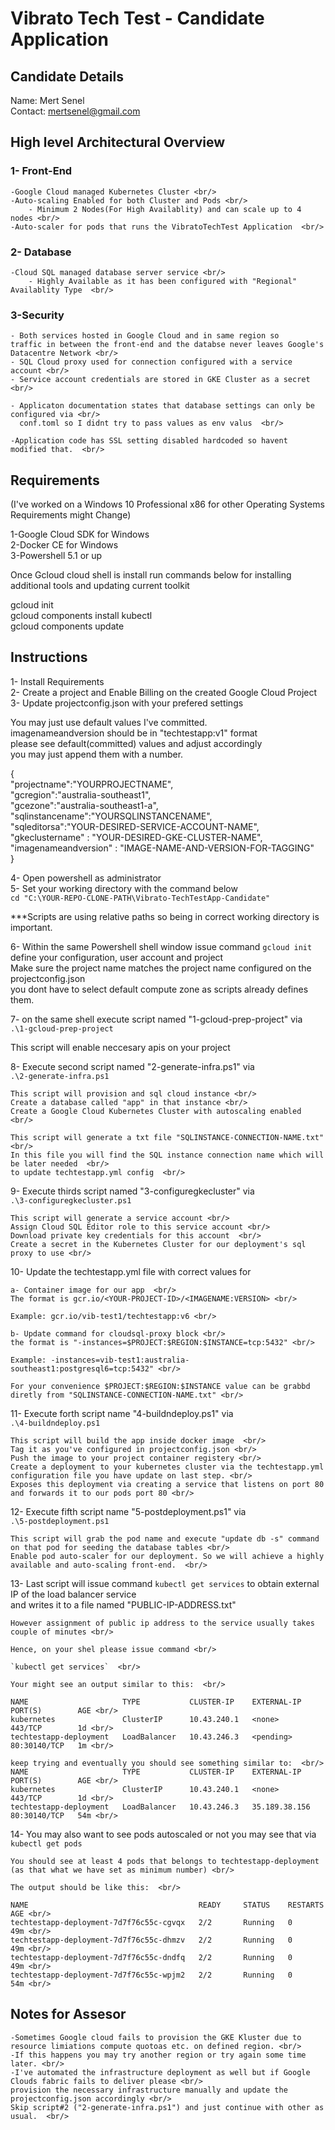 # Vibrato Tech Test - Candidate Application

## Candidate Details
Name: Mert Senel<br/>
Contact: mertsenel@gmail.com<br/>

## High level Architectural Overview

### 1- Front-End  <br/>
	-Google Cloud managed Kubernetes Cluster <br/>
	-Auto-scaling Enabled for both Cluster and Pods <br/>
		- Minimum 2 Nodes(For High Availablity) and can scale up to 4 nodes <br/>
	-Auto-scaler for pods that runs the VibratoTechTest Application  <br/>
	
### 2- Database <br/>
	-Cloud SQL managed database server service <br/>
		- Highly Available as it has been configured with "Regional" Availablity Type  <br/>

### 3-Security<br/>
	- Both services hosted in Google Cloud and in same region so
	traffic in between the front-end and the databse never leaves Google's Datacentre Network <br/>
	- SQL Cloud proxy used for connection configured with a service account <br/>
	- Service account credentials are stored in GKE Cluster as a secret <br/>
	
	- Applicaton documentation states that database settings can only be configured via <br/>
	  conf.toml so I didnt try to pass values as env valus  <br/>
	  
	-Application code has SSL setting disabled hardcoded so havent modified that.  <br/>
	
## Requirements
(I've worked on a Windows 10 Professional x86 for other Operating Systems Requirements might Change)<br/>

1-Google Cloud SDK for Windows<br/>
2-Docker CE for Windows<br/>
3-Powershell 5.1 or up<br/>

Once Gcloud cloud shell is install run commands below for installing additional tools and updating current toolkit<br/>

gcloud init<br/>
gcloud components install kubectl<br/>
gcloud components update<br/>



## Instructions
1- Install Requirements <br/>
2- Create a project and Enable Billing on the created Google Cloud Project <br/>
3- Update projectconfig.json with your prefered settings <br/>

You may just use default values I've committed. <br/>
imagenameandversion should be in "techtestapp:v1" format<br/>
please see default(committed) values and adjust accordingly <br/>
you may just append them with a number. <br/>

{<br/>
"projectname":"YOURPROJECTNAME", <br/>
"gcregion":"australia-southeast1", <br/>
"gcezone":"australia-southeast1-a",<br/>
"sqlinstancename":"YOURSQLINSTANCENAME",<br/>
"sqleditorsa":"YOUR-DESIRED-SERVICE-ACCOUNT-NAME",<br/>
"gkeclustername" : "YOUR-DESIRED-GKE-CLUSTER-NAME",<br/>
"imagenameandversion" : "IMAGE-NAME-AND-VERSION-FOR-TAGGING" <br/>
}<br/>


4- Open powershell as administrator <br/>
5- Set your working directory with the command below <br/>
`cd "C:\YOUR-REPO-CLONE-PATH\Vibrato-TechTestApp-Candidate"` <br/>

***Scripts are using relative paths so being in correct working directory is important.  <br/>

6-  Within the same Powershell shell window issue command `gcloud init` <br/>
	define your configuration, user account and project <br/>
	Make sure the project name matches the project name configured on the projectconfig.json<br/>
	you dont have to select default compute zone as scripts already defines them. <br/>
	
7- on the same shell execute script named "1-gcloud-prep-project" via<br/>
`.\1-gcloud-prep-project` <br/>

This script will enable neccesary apis on your project <br/>

8- Execute second script named "2-generate-infra.ps1"  via <br/>
		`.\2-generate-infra.ps1` <br/>
		
	This script will provision and sql cloud instance <br/>
	Create a database called "app" in that instance <br/>
	Create a Google Cloud Kubernetes Cluster with autoscaling enabled <br/>
	
	This script will generate a txt file "SQLINSTANCE-CONNECTION-NAME.txt" <br/>
	In this file you will find the SQL instance connection name which will be later needed  <br/>
	to update techtestapp.yml config  <br/>
	
9-  Execute thirds script named "3-configuregkecluster"  via <br/>
		`.\3-configuregkecluster.ps1`<br/>
		
	This script will generate a service account <br/>
	Assign Cloud SQL Editor role to this service account <br/>
	Download private key credentials for this account  <br/>
	Create a secret in the Kubernetes Cluster for our deployment's sql proxy to use <br/>

10- Update the techtestapp.yml file with correct values for  <br/>
	
	a- Container image for our app  <br/>
	The format is gcr.io/<YOUR-PROJECT-ID>/<IMAGENAME:VERSION> <br/>

	Example: gcr.io/vib-test1/techtestapp:v6 <br/>

	b- Update command for cloudsql-proxy block <br/>
	the format is "-instances=$PROJECT:$REGION:$INSTANCE=tcp:5432" <br/>
	
	Example: -instances=vib-test1:australia-southeast1:postgresql6=tcp:5432" <br/>

	For your convenience $PROJECT:$REGION:$INSTANCE value can be grabbd diretly from "SQLINSTANCE-CONNECTION-NAME.txt" <br/>
	
11- Execute forth script name "4-buildndeploy.ps1" via  <br/>
	`.\4-buildndeploy.ps1` <br/>
	
	This script will build the app inside docker image  <br/>
	Tag it as you've configured in projectconfig.json <br/>
	Push the image to your project container registery <br/>
	Create a deployment to your kubernetes cluster via the techtestapp.yml configuration file you have update on last step. <br/>
	Exposes this deployment via creating a service that listens on port 80 and forwards it to our pods port 80 <br/>
	
12- Execute fifth script name "5-postdeployment.ps1" via <br/>
	`.\5-postdeployment.ps1` <br/>
	
	This script will grab the pod name and execute "update db -s" command on that pod for seeding the database tables <br/>
	Enable pod auto-scaler for our deployment. So we will achieve a highly available and auto-scaling front-end.  <br/>
	
	
13- Last script will issue command `kubectl get services` to obtain external IP of the load balancer service <br/>
	and writes it to a file named "PUBLIC-IP-ADDRESS.txt"  <br/>
	
	However assignment of public ip address to the service usually takes couple of minutes <br/>
	
	Hence, on your shel please issue command <br/>
	
	`kubectl get services`  <br/>
	
	Your might see an output similar to this:  <br/>
	
	NAME                     TYPE           CLUSTER-IP    EXTERNAL-IP   PORT(S)        AGE <br/>
	kubernetes               ClusterIP      10.43.240.1   <none>        443/TCP        1d <br/>
	techtestapp-deployment   LoadBalancer   10.43.246.3   <pending>     80:30140/TCP   1m <br/>
	
	keep trying and eventually you should see something similar to:  <br/>
	NAME                     TYPE           CLUSTER-IP    EXTERNAL-IP     PORT(S)        AGE <br/>
	kubernetes               ClusterIP      10.43.240.1   <none>          443/TCP        1d <br/>
	techtestapp-deployment   LoadBalancer   10.43.246.3   35.189.38.156   80:30140/TCP   54m <br/>
	
	
14- You may also want to see pods autoscaled or not  you may see that via  <br/>
	`kubectl get pods`  <br/>
	
	You should see at least 4 pods that belongs to techtestapp-deployment (as that what we have set as minimum number) <br/>
	
	The output should be like this:  <br/>
	
	NAME                                      READY     STATUS    RESTARTS   AGE <br/>
	techtestapp-deployment-7d7f76c55c-cgvqx   2/2       Running   0          49m <br/>
	techtestapp-deployment-7d7f76c55c-dhmzv   2/2       Running   0          49m <br/>
	techtestapp-deployment-7d7f76c55c-dndfq   2/2       Running   0          49m <br/>
	techtestapp-deployment-7d7f76c55c-wpjm2   2/2       Running   0          54m <br/>
	
	
	

## Notes for Assesor
	-Sometimes Google cloud fails to provision the GKE Kluster due to resource limiations compute quotoas etc. on defined region. <br/> 
	-If this happens you may try another region or try again some time later. <br/>
	-I've automated the infrastructure deployment as well but if Google Clouds fabric fails to deliver please <br/>
	provision the necessary infrastructure manually and update the projectconfig.json accordingly <br/>
	Skip script#2 ("2-generate-infra.ps1") and just continue with other as usual.  <br/>
	










 
